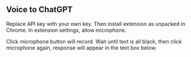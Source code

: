 ## Voice to ChatGPT

Replace API key with your own key. Then install extension as unpacked in Chrome. 
In extension settings, allow microphone. 

Click microphone button will record. Wait until text is all black, then click microphone again, response will appear in the text box below. 